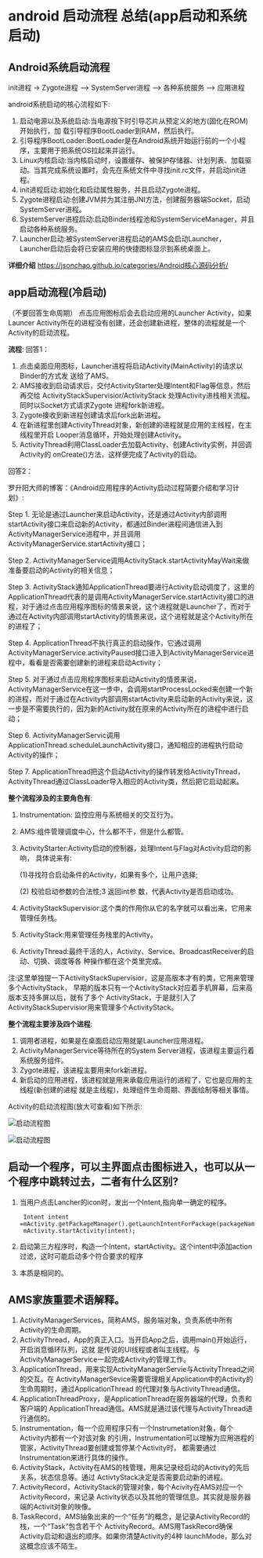 # android 启动流程 总结(app启动和系统启动)

## Android系统启动流程

init进程 -> Zygote进程 –> SystemServer进程 –> 各种系统服务 –> 应用进程

android系统启动的核心流程如下:

1. 启动电源以及系统启动:当电源按下时引导芯片从预定义的地方(固化在ROM)开始执行，加 载引导程序BootLoader到RAM，然后执行。 
2. 引导程序BootLoader:BootLoader是在Android系统开始运行前的一个小程序，主要用于把系统OS拉起来并运行。 
3. Linux内核启动:当内核启动时，设置缓存、被保护存储器、计划列表、加载驱动。当其完成系统设置时，会先在系统文件中寻找init.rc文件，并启动init进程。
4. init进程启动:初始化和启动属性服务，并且启动Zygote进程。
5. Zygote进程启动:创建JVM并为其注册JNI方法，创建服务器端Socket，启动SystemServer进程。 
6. SystemServer进程启动:启动Binder线程池和SystemServiceManager，并且启动各种系统服务。 
7. Launcher启动:被SystemServer进程启动的AMS会启动Launcher，Launcher启动后会将已安装应用的快捷图标显示到系统桌面上。


**详细介绍** https://jsonchao.github.io/categories/Android核心源码分析/

## app启动流程(冷启动)

（不要回答生命周期）
点击应用图标后会去启动应用的Launcher Activity，如果Launcer Activity所在的进程没有创建，还会创建新进程，整体的流程就是一个Activity的启动流程。

**流程**:
回答1：

1. 点击桌面应用图标，Launcher进程将启动Activity(MainActivity)的请求以Binder的方式发 送给了AMS。
2. AMS接收到启动请求后，交付ActivityStarter处理Intent和Flag等信息，然后再交给 ActivityStackSupervisior/ActivityStack 处理Activity进栈相关流程。同时以Socket方式请求Zygote 进程fork新进程。
3. Zygote接收到新进程创建请求后fork出新进程。
4. 在新进程里创建ActivityThread对象，新创建的进程就是应用的主线程，在主线程里开启 Looper消息循环，开始处理创建Activity。
5. ActivityThread利用ClassLoader去加载Activity、创建Activity实例，并回调Activity的 onCreate()方法，这样便完成了Activity的启动。

回答2：

罗升阳大师的博客：《Android应用程序的Activity启动过程简要介绍和学习计划》:

Step 1. 无论是通过Launcher来启动Activity，还是通过Activity内部调用startActivity接口来启动新的Activity，都通过Binder进程间通信进入到ActivityManagerService进程中，并且调用ActivityManagerService.startActivity接口；

Step 2. ActivityManagerService调用ActivityStack.startActivityMayWait来做准备要启动的Activity的相关信息；

Step 3. ActivityStack通知ApplicationThread要进行Activity启动调度了，这里的ApplicationThread代表的是调用ActivityManagerService.startActivity接口的进程，对于通过点击应用程序图标的情景来说，这个进程就是Launcher了，而对于通过在Activity内部调用startActivity的情景来说，这个进程就是这个Activity所在的进程了；

Step 4. ApplicationThread不执行真正的启动操作，它通过调用ActivityManagerService.activityPaused接口进入到ActivityManagerService进程中，看看是否需要创建新的进程来启动Activity；

Step 5. 对于通过点击应用程序图标来启动Activity的情景来说，ActivityManagerService在这一步中，会调用startProcessLocked来创建一个新的进程，而对于通过在Activity内部调用startActivity来启动新的Activity来说，这一步是不需要执行的，因为新的Activity就在原来的Activity所在的进程中进行启动；

Step 6. ActivityManagerServic调用ApplicationThread.scheduleLaunchActivity接口，通知相应的进程执行启动Activity的操作；

Step 7. ApplicationThread把这个启动Activity的操作转发给ActivityThread，ActivityThread通过ClassLoader导入相应的Activity类，然后把它启动起来。

**整个流程涉及的主要角色有**:

1. Instrumentation: 监控应用与系统相关的交互行为。 
2. AMS:组件管理调度中心，什么都不干，但是什么都管。 
3. ActivityStarter:Activity启动的控制器，处理Intent与Flag对Activity启动的影响，
    具体说来有:
    
    (1)寻找符合启动条件的Activity，如果有多个，让用户选择;
    
    (2) 校验启动参数的合法性;3 返回int参 数，代表Activity是否启动成功。
4. ActivityStackSupervisior:这个类的作用你从它的名字就可以看出来，它用来管理任务栈。 
5. ActivityStack:用来管理任务栈里的Activity。 
6. ActivityThread:最终干活的人，Activity、Service、BroadcastReceiver的启动、切换、调度等各 种操作都在这个类里完成。

注:这里单独提一下ActivityStackSupervisior，这是高版本才有的类，它用来管理多个ActivityStack， 早期的版本只有一个ActivityStack对应着手机屏幕，后来高版本支持多屏以后，就有了多个 ActivityStack，于是就引入了ActivityStackSupervisior用来管理多个ActivityStack。 

**整个流程主要涉及四个进程**:

1. 调用者进程，如果是在桌面启动应用就是Launcher应用进程。 
2. ActivityManagerService等待所在的System Server进程，该进程主要运行着系统服务组件。 
3. Zygote进程，该进程主要用来fork新进程。 
4. 新启动的应用进程，该进程就是用来承载应用运行的进程了，它也是应用的主线程(新创建的进程 就是主线程)，处理组件生命周期、界面绘制等相关事情。

Activity的启动流程图(放大可查看)如下所示:

![启动流程图](https://github.com/66668/Android_Interview/blob/master/pictures/app_launcher_01.png)


![启动流程图](https://github.com/66668/Android_Interview/blob/master/pictures/app_launcher_02.png)



## 启动一个程序，可以主界面点击图标进入，也可以从一个程序中跳转过去，二者有什么区别?

1. 当用户点击Lancher的icon时，发出一个Intent,指向单一确定的程序。

        
        Intent intent =mActivity.getPackageManager().getLaunchIntentForPackage(packageName);
        mActivity.startActivity(intent);
        
2. 启动第三方程序时，构造一个Intent，startActivity。这个intent中添加action过滤，这时可能启动多个符合要求的程序

3. 本质是相同的。

## AMS家族重要术语解释。
1. ActivityManagerServices，简称AMS，服务端对象，负责系统中所有Activity的生命周期。
2. ActivityThread，App的真正入口。当开启App之后，调用main()开始运行，开启消息循环队列，这就 是传说的UI线程或者叫主线程。与ActivityManagerService一起完成Activity的管理工作。
3. ApplicationThread，用来实现ActivityManagerServie与ActivityThread之间的交互。在 ActivityManagerSevice需要管理相关Application中的Activity的生命周期时，通过ApplicationThread 的代理对象与ActivityThread通信。
4. ApplicationThreadProxy，是ApplicationThread在服务器端的代理，负责和客户端的 ApplicationThread通信。AMS就是通过该代理与ActivityThread进行通信的。
5. Instrumentation，每一个应用程序只有一个Instrumetation对象，每个Activity内都有一个对该对象 的引用，Instrumentation可以理解为应用进程的管家，ActivityThread要创建或暂停某个Activity时， 都需要通过Instrumentation来进行具体的操作。
6. ActivityStack，Activity在AMS的栈管理，用来记录经启动的Activity的先后关系，状态信息等。通过 ActivtyStack决定是否需要启动新的进程。
7. ActivityRecord，ActivityStack的管理对象，每个Acivity在AMS对应一个ActivityRecord，来记录 Activity状态以及其他的管理信息。其实就是服务器端的Activit对象的映像。
8. TaskRecord，AMS抽象出来的一个“任务”的概念，是记录ActivityRecord的栈，一个“Task”包含若干个 ActivityRecord。AMS用TaskRecord确保Activity启动和退出的顺序。如果你清楚Activity的4种 launchMode，那么对这概念应该不陌生。
